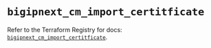 # `bigipnext_cm_import_certitficate`

Refer to the Terraform Registry for docs: [`bigipnext_cm_import_certitficate`](https://registry.terraform.io/providers/f5networks/bigipnext/1.4.0/docs/resources/cm_import_certitficate).
